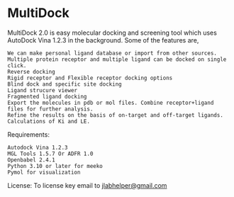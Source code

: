 # MultiDock
MultiDock 2.0 is easy molecular docking and screening tool which uses AutoDock Vina 1.2.3 in the background. Some of the features are,

    We can make personal ligand database or import from other sources.
    Multiple protein receptor and multiple ligand can be docked on single click.
    Reverse docking
    Rigid receptor and Flexible receptor docking options
    Blind dock and specific site docking
    Ligand strucure viewer
    Fragmented ligand docking
    Export the molecules in pdb or mol files. Combine receptor+ligand files for further analysis.
    Refine the results on the basis of on-target and off-target ligands.
    Calculations of Ki and LE.

Requirements:

    Autodock Vina 1.2.3
    MGL Tools 1.5.7 Or ADFR 1.0
    Openbabel 2.4.1
    Python 3.10 or later for meeko
    Pymol for visualization

License: To license key email to jlabhelper@gmail.com


